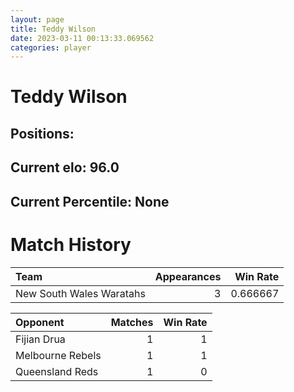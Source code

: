 ```yaml
---  
layout: page  
title: Teddy Wilson  
date: 2023-03-11 00:13:33.069562  
categories: player  
---
```

# Teddy Wilson

## Positions: 

## Current elo: 96.0

## Current Percentile: None

# Match History


| Team                     |   Appearances |   Win Rate |
|:-------------------------|--------------:|-----------:|
| New South Wales Waratahs |             3 |   0.666667 |

| Opponent         |   Matches |   Win Rate |
|:-----------------|----------:|-----------:|
| Fijian Drua      |         1 |          1 |
| Melbourne Rebels |         1 |          1 |
| Queensland Reds  |         1 |          0 |